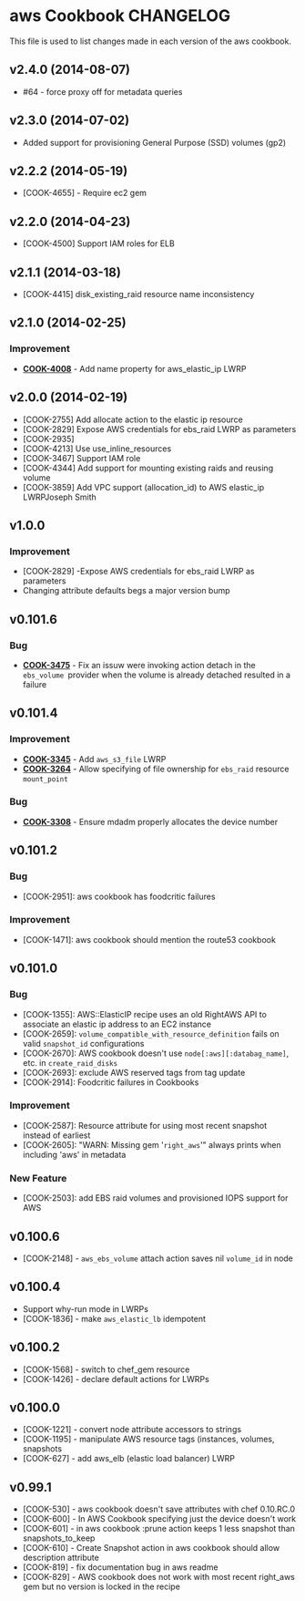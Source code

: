 aws Cookbook CHANGELOG
======================
This file is used to list changes made in each version of the aws cookbook.

v2.4.0 (2014-08-07)
-------------------
- #64 - force proxy off for metadata queries

v2.3.0 (2014-07-02)
-------------------
- Added support for provisioning General Purpose (SSD) volumes (gp2)


v2.2.2 (2014-05-19)
-------------------
- [COOK-4655] - Require ec2 gem


v2.2.0 (2014-04-23)
-------------------
- [COOK-4500] Support IAM roles for ELB


v2.1.1 (2014-03-18)
-------------------
- [COOK-4415] disk_existing_raid resource name inconsistency


v2.1.0 (2014-02-25)
-------------------
### Improvement
- **[COOK-4008](https://tickets.opscode.com/browse/COOK-4008)** - Add name property for aws_elastic_ip LWRP


v2.0.0 (2014-02-19)
-------------------

- [COOK-2755] Add allocate action to the elastic ip resource
- [COOK-2829] Expose AWS credentials for ebs_raid LWRP as parameters
- [COOK-2935] 
- [COOK-4213] Use use_inline_resources
- [COOK-3467] Support IAM role
- [COOK-4344] Add support for mounting existing raids and reusing volume
- [COOK-3859] Add VPC support (allocation_id) to AWS elastic_ip LWRPJoseph Smith


v1.0.0
------
### Improvement
- [COOK-2829] -Expose AWS credentials for ebs_raid LWRP as parameters
- Changing attribute defaults begs a major version bump


v0.101.6
--------
### Bug
- **[COOK-3475](https://tickets.opscode.com/browse/COOK-3475)** - Fix an issuw were invoking action detach in the `ebs_volume `provider when the volume is already detached resulted in a failure

v0.101.4
--------
### Improvement
- **[COOK-3345](https://tickets.opscode.com/browse/COOK-3345)** - Add `aws_s3_file` LWRP
- **[COOK-3264](https://tickets.opscode.com/browse/COOK-3264)** - Allow specifying of file ownership for `ebs_raid` resource `mount_point`

### Bug
- **[COOK-3308](https://tickets.opscode.com/browse/COOK-3308)** - Ensure mdadm properly allocates the device number

v0.101.2
--------
### Bug

- [COOK-2951]: aws cookbook has foodcritic failures

### Improvement

- [COOK-1471]: aws cookbook should mention the route53 cookbook

v0.101.0
--------
### Bug

- [COOK-1355]: AWS::ElasticIP recipe uses an old RightAWS API to associate an elastic ip address to an EC2 instance
- [COOK-2659]: `volume_compatible_with_resource_definition` fails on valid `snapshot_id` configurations
- [COOK-2670]: AWS cookbook doesn't use `node[:aws][:databag_name]`, etc. in `create_raid_disks`
- [COOK-2693]: exclude AWS reserved tags from tag update
- [COOK-2914]: Foodcritic failures in Cookbooks

### Improvement

- [COOK-2587]: Resource attribute for using most recent snapshot instead of earliest
- [COOK-2605]: "WARN: Missing gem '`right_aws`'" always prints when including 'aws' in metadata

### New Feature

- [COOK-2503]: add EBS raid volumes and provisioned IOPS support for AWS

v0.100.6
--------
- [COOK-2148] - `aws_ebs_volume` attach action saves nil `volume_id` in node

v0.100.4
--------
- Support why-run mode in LWRPs
- [COOK-1836] - make `aws_elastic_lb` idempotent

v0.100.2
--------
- [COOK-1568] - switch to chef_gem resource
- [COOK-1426] - declare default actions for LWRPs

v0.100.0
--------
- [COOK-1221] - convert node attribute accessors to strings
- [COOK-1195] - manipulate AWS resource tags (instances, volumes, snapshots
- [COOK-627] - add aws_elb (elastic load balancer) LWRP

v0.99.1
-------
- [COOK-530] - aws cookbook doesn't save attributes with chef 0.10.RC.0
- [COOK-600] - In AWS Cookbook specifying just the device doesn't work
- [COOK-601] - in aws cookbook :prune action keeps 1 less snapshot than snapshots_to_keep
- [COOK-610] - Create Snapshot action in aws cookbook should allow description attribute
- [COOK-819] - fix documentation bug in aws readme
- [COOK-829] - AWS cookbook does not work with most recent right_aws gem but no version is locked in the recipe
